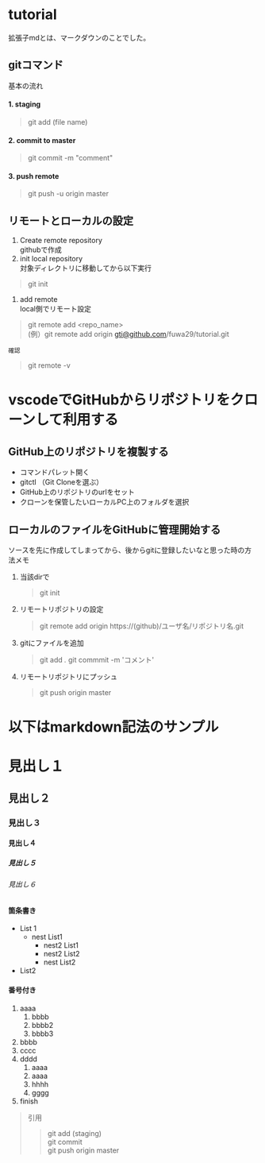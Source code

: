 # tutorial
拡張子mdとは、マークダウンのことでした。
## gitコマンド
基本の流れ
#### 1. staging
> git add (file name)  
#### 2. commit to master
> git commit -m "comment"  
#### 3. push remote
> git push -u origin master  

## リモートとローカルの設定
1. Create remote repository  
githubで作成  
1. init local repository  
対象ディレクトリに移動してから以下実行
> git init  

1. add remote  
local側でリモート設定  
> git  remote add <repo_name> <url>  
> (例）git remote add origin gti@github.com/fuwa29/tutorial.git  

	確認
> git remote -v

# vscodeでGitHubからリポジトリをクローンして利用する
## GitHub上のリポジトリを複製する
- コマンドパレット開く
- gitctl （Git Cloneを選ぶ）
- GitHub上のリポジトリのurlをセット
- クローンを保管したいローカルPC上のフォルダを選択

## ローカルのファイルをGitHubに管理開始する
ソースを先に作成してしまってから、後からgitに登録したいなと思った時の方法メモ
1. 当該dirで 
    > git init
1. リモートリポジトリの設定
    > git remote add origin https://(github)/ユーザ名/リポジトリ名.git
1. gitにファイルを追加
    > git add *.*
    > git commmit -m 'コメント'
1. リモートリポジトリにプッシュ
    > git push origin master


# 以下はmarkdown記法のサンプル
# 見出し１
## 見出し２
### 見出し３
#### 見出し４
##### 見出し５
###### 見出し６

#### 箇条書き
- List 1
  - nest List1
    - nest2 List1
    - nest2 List2
    - nest List2
- List2

#### 番号付き
1. aaaa  
    1. bbbb  
    1. bbbb2  
    1. bbbb3  
1. bbbb
1. cccc
1. dddd
    1. aaaa
    1. aaaa
    1. hhhh
      1. gggg
1. finish

> 引用  
>> git add (staging)  
>> git commit  
>> git push origin master  
